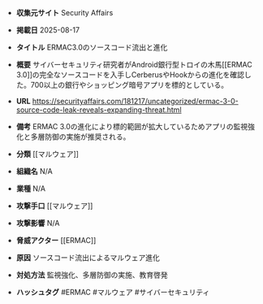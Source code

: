 - **収集元サイト**
Security Affairs

- **掲載日**
2025-08-17

- **タイトル**
ERMAC3.0のソースコード流出と進化

- **概要**
サイバーセキュリティ研究者がAndroid銀行型トロイの木馬[[ERMAC 3.0]]の完全なソースコードを入手しCerberusやHookからの進化を確認した。700以上の銀行やショッピング暗号アプリを標的としている。

- **URL**
https://securityaffairs.com/181217/uncategorized/ermac-3-0-source-code-leak-reveals-expanding-threat.html

- **備考**
ERMAC 3.0の進化により標的範囲が拡大しているためアプリの監視強化と多層防御の実施が推奨される。

- **分類**
[[マルウェア]]

- **組織名**
N/A

- **業種**
N/A

- **攻撃手口**
[[マルウェア]]

- **攻撃影響**
N/A

- **脅威アクター**
[[ERMAC]]

- **原因**
ソースコード流出によるマルウェア進化

- **対処方法**
監視強化、多層防御の実施、教育啓発

- **ハッシュタグ**
#ERMAC #マルウェア #サイバーセキュリティ
